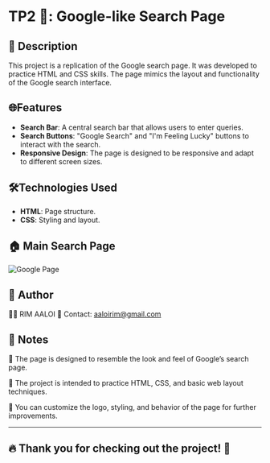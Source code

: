 # TP2 📂: Google-like Search Page

## 📌 Description
This project is a replication of the Google search page. It was developed to practice HTML and CSS skills. The page mimics the layout and functionality of the Google search interface.

 
 
## 🌐Features

- **Search Bar**: A central search bar that allows users to enter queries.
- **Search Buttons**: "Google Search" and "I'm Feeling Lucky" buttons to interact with the search.
- **Responsive Design**: The page is designed to be responsive and adapt to different screen sizes.


## 🛠️Technologies Used

- **HTML**: Page structure.
- **CSS**: Styling and layout.



## 🏠 Main Search Page

![Google Page](screenshots/Capture%20d'écran%202025-02-20%20232209.png)


## 💌 Author
👩‍💻 RIM AALOI
💌 Contact: aaloirim@gmail.com

## 📢 Notes
🔹 The page is designed to resemble the look and feel of Google’s search page.

🔹 The project is intended to practice HTML, CSS, and basic web layout techniques.

🔹 You can customize the logo, styling, and behavior of the page for further improvements.

---

## 🔥 Thank you for checking out the project! 🚀
